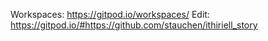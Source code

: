 Workspaces: https://gitpod.io/workspaces/
Edit: https://gitpod.io/#https://github.com/stauchen/ithiriell_story